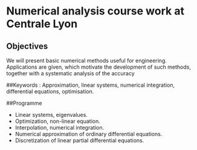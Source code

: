 # Numerical analysis course work at Centrale Lyon

## Objectives
We will present basic numerical methods useful for engineering. Applications are given, which motivate the development of
such methods, together with a systematic analysis of the accuracy

##Keywords : 
Approximation, linear systems, numerical integration, differential equations, optimisation.

##Programme 
- Linear systems, eigenvalues.
- Optimization, non-linear equation.
- Interpolation, numerical integration.
- Numerical approximation of ordinary differential equations.
- Discretization of linear partial differential equations.
